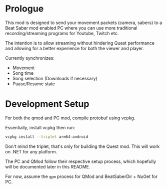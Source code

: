 # Prologue
This mod is designed to send your movement packets (camera, sabers) to a Beat Saber mod enabled PC where you can use more traditional recording/streaming programs for Youtube, Twitch etc. 

The intention is to allow streaming without hindering Quest performance and allowing for a better experience for both the viewer and player. 

Currently synchronizes:
- Movement
- Song time
- Song selection (Downloads if necessary)
- Puase/Resume state

# Development Setup
For both the qmod and PC mod, compile protobuf using vcpkg.

Essentially, install vcpkg then run:
```sh
vcpkg install --triplet arm64-android
```

Don't mind the triplet, that's only for building the Quest mod. This will work on .NET for any platform.

The PC and QMod follow their respective setup process, which hopefully will be documented later in this README.

For now, assume the `qpm` process for QMod and BeatSaberDir + NuGet for PC.

